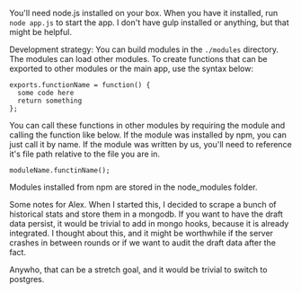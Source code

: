
You'll need node.js installed on your box.
When you have it installed, run `node app.js` to start the app. I don't have gulp installed or anything, but that might be helpful.

Development strategy:
You can build modules in the `./modules` directory. The modules can load other modules. To create functions that can be exported to other modules or the main app, use the syntax below:

```
exports.functionName = function() {
  some code here
  return something
};
```

You can call these functions in other modules by requiring the module and calling the function like below. If the module was installed by npm, you can just call it by name. If the module was written by us, you'll need to reference it's file path relative to the file you are in. 

`moduleName.functinName();`

Modules installed from npm are stored in the node_modules folder.

Some notes for Alex. When I started this, I decided to scrape a bunch of historical stats and store them in a mongodb. If you want to have the draft data persist, it would be trivial to add in mongo hooks, because it is already integrated. I thought about this, and it might be worthwhile if the server crashes in between rounds or if we want to audit the draft data after the fact.

Anywho, that can be a stretch goal, and it would be trivial to switch to postgres.
